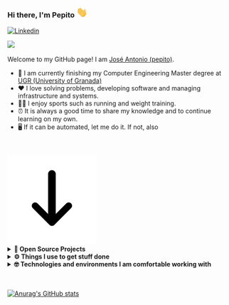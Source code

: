 ### Hi there, I'm Pepito <img alt="Language" width=25 src="imgs/hi.gif"/>

[![Linkedin](https://img.shields.io/badge/-LinkedIn-blue?style=flat&logo=Linkedin&logoColor=white)](https://www.linkedin.com/in/gelbevomei/)


[![](https://gitwar.herokuapp.com/badge?username=pepitoenpeligro&label=Gitwar%20Profile%20Score&style=for-the-badge&color=0088cc)](https://gitwar.herokuapp.com/)


Welcome to my GitHub page! I am [José Antonio (pepito)](https://www.github.com/pepitoenpeligro).

- 🌱 I am currently finishing my Computer Engineering Master degree at [UGR (University of Granada)](https://www.ugr.es/en/)
- ❤️ I love solving problems, developing software and managing infrastructure and systems.
- 🏋🏻 I enjoy sports such as running and weight training.
- ⏰ It is always a good time to share my knowledge and to continue learning on my own.
- 🖥 If it can be automated, let me do it. If not, also


<br/>
<br/>

<!-- <div align="center"> -->
<img src="imgs/go_down.gif">
<!-- </div> -->

<details>
  <summary><b>🚀 Open Source Projects</b></summary>
  <br />
  <table>
    <thead align="center">
      <tr>
        <td><b>🤓 Projects</b></td>
        <td><b>💻 Language</b></td>
        <td><b>🛠 Description</b></td>
      </tr>
    </thead>
    <tbody>
      <tr>
	    <td><a href="https://github.com/pepitoenpeligro/PepitoLearning-EnterpriseApp"><b>PepitoLearning WebApp</b></a></td>
        <td>
        <img alt="Language" src="imgs/jersey.png"/>
        <img alt="Language" src="imgs/hibernate.png"/>
        <img alt="Language" src="imgs/tomcat.svg"/>
        <img alt="Language" src="imgs/mysql.svg"/>
        </td> 
        <td>It is an enterprise application for the sale and management of academic courses (as a eShop)</td> 
      </tr>
      <tr>
	    <td><a href="https://github.com/pepitoenpeligro/PepitoLearning-Android"><b>PepitoLearning Android</b></a></td>
        <td>
        <img alt="Language" src="imgs/android.svg"/>
        <img alt="Language" src="imgs/androidstudio.svg"/>
        </td> 
        <td>It is a client for the [PepitoLearning enterprise application](https://www.github.com/pepitoenpeligro/PepitoLearningEnterpriseApp)</td> 
      </tr>
      <tr>
	      <td><a href="https://github.com/pepitoenpeligro/VCSserver"><b>VideoConference Educational Platform - Server</b></a></td>
        <td><img alt="Language" src="imgs/node-dot-js.svg"/>
        <img alt="Language" src="imgs/mongodb.svg"/>
        <img alt="Language" src="imgs/express.svg"/>
        </td> 
        <td>Jitsi videoconferencing system access management platform (self-hosted). Designed for virtual teaching</td> 
      </tr>
      <tr>
	      <td><a href="https://github.com/pepitoenpeligro/VCSclient"><b>VideoConference Educational Platform - Client</b></a></td>
        <td><img alt="Language" src="imgs/react.svg"/></td> 
        <td>Jitsi videoconferencing system access management platform (self-hosted). Designed for virtual teaching</td> 
      </tr>
      <tr>
	      <td><a href="https://github.com/pepitoenpeligro/VideoControlSystemNative"><b>Video Control System</b></a></td>
        <td><img alt="Language" src="imgs/quarkus.svg"/><img alt="Language" src="imgs/webrtc.svg"/></td> 
        <td>Enables real-time videoconferencing between two people using WebRTC and Quarkus</td> 
      </tr>
      <tr>
	      <td><a href="https://github.com/pepitoenpeligro/cloudbanking"><b>Cloudbanking</b></a></td>
        <td>
        <img alt="Language" src="imgs/rust.svg"/>
        <img alt="Language" src="imgs/nim.svg"/>
        <img alt="Language" src="imgs/nginx.svg"/>
        <img alt="Language" src="imgs/react.svg"/>
        <img alt="Language" src="imgs/mongodb.svg"/>
        <img alt="Language" src="imgs/docker.svg"/>
        <img alt="Language" src="imgs/githubactions.svg"/>
        <img alt="Language" src="imgs/azurepipelines.svg"/>
        </td> 
        <td>Enables management of individual and collective finances and allows interaction via multiple APIs - Not completed</td> 
      </tr>
      <tr>
	      <td><a href="https://play.google.com/store/apps/details?id=com.veneno.pepito.dameveneno&hl=es_419&gl=US"><b>DameVeneno - Android</b></a></td>
        <td>
        <img alt="Language" src="imgs/android.svg"/>
        <img alt="Language" src="imgs/androidstudio.svg"/>
        </td> 
        <td>Tribute application to "Cristina La Veneno"</td> 
      </tr>
      <tr>
	      <td><a href="https://github.com/pepitoenpeligro/DameVeneno"><b>DameVeneno - iOS</b></a></td>
        <td>
        <img alt="Language" src="imgs/swift.svg"/>
        <img alt="Language" src="imgs/xcode.svg"/>
        </td> 
        <td>Tribute application to "Cristina La Veneno"</td> 
      </tr>
    </tbody>
  </table>
  <br />
</details>
 
<details>	
  <br />
  <summary><b>⚙️ Things I use to get stuff done</b></summary>
  	<ul>
  	    <li><b>OS:  </b>macOS Big Sur</li>
	    <li><b>Laptop:  </b> Macbook Pro 13' Late 2013 </li>
  	    <li><b>Browser:  </b> Firefox Developer Edition</li>
	    <li><b>Terminal:  </b> ZSH - Oh My Zsh (PowerLevel10k)</li>
	    <li><b>Code Editor: </b> VSCode</li>
	    <br />
	</ul>	
</details>

<details>	
  <br />
  <summary><b>🤓 Technologies and environments I am comfortable working with</b></summary>
  	<ul>
  	  <li>Amazon AWS (EC2, ECS, Cloudformation...)<img   alt="environment" src="imgs/amazonaws.svg"/></li>
  	  <li>DigitalOcean Droplets<img   alt="environment" src="imgs/digitalocean.svg"/></li>
  	  <li>Puppet infraestructure provisioning and configuration management <img   alt="environment" src="imgs/puppet.svg"/></li>
  	  <li>Terraform <img   alt="environment" src="imgs/terraform.svg"/></li>
  	  <li>Git and GitHub<img   alt="environment" src="imgs/git.svg"/></li>
  	  <li>GitHub Actions<img   alt="environment" src="imgs/githubactions.svg"/></li>
  	  <li>Bootstrap<img   alt="environment" src="imgs/bootstrap.svg"/></li>
  	  <li>C++<img   alt="environment" src="imgs/cplusplus.svg"/></li>
  	  <li>OpenStack<img   alt="environment" src="imgs/openstack.svg"/></li>
  	  <li>Travis<img   alt="environment" src="imgs/travisci.svg"/></li>
  	  <li>Drone.io<img   alt="environment" src="imgs/drone.svg"/></li>
  	  <li>CircleCI<img   alt="environment" src="imgs/circleci.svg"/></li>
  	  <li>Blender<img   alt="environment" src="imgs/blender.svg"/></li>
  	  <li>Blender<img   alt="environment" src="imgs/blender.svg"/></li>
  	  <li>Illustrator<img   alt="environment" src="imgs/adobeillustrator.svg"/></li>
  	  <li>Photshop<img   alt="environment" src="imgs/adobephotoshop.svg"/></li>
	    <br/>
	</ul>	
</details>


<br/>
<br/>

[![Anurag's GitHub stats](https://github-readme-stats.vercel.app/api?username=pepitoenpeligro)](https://github.com/anuraghazra/github-readme-stats)

<!--
**pepitoenpeligro/pepitoenpeligro** is a ✨ _special_ ✨ repository because its `README.md` (this file) appears on your GitHub profile.

Here are some ideas to get you started:

- 🔭 I’m currently working on ...

- 👯 I’m looking to collaborate on ...
- 🤔 I’m looking for help with ...
- 💬 Ask me about ...
- 📫 How to reach me: ...
- 😄 Pronouns: ...
- ⚡ Fun fact: ...
-->
